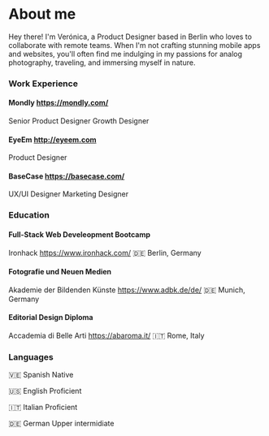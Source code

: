 # About me

Hey there! I'm Verónica, a Product Designer based in Berlin who loves to collaborate with remote teams. When I'm not crafting stunning mobile apps and websites, you'll often find me indulging in my passions for analog photography, traveling, and immersing myself in nature.

### Work Experience

#### Mondly https://mondly.com/

Senior Product Designer
Growth Designer

#### EyeEm http://eyeem.com

Product Designer

#### BaseCase https://basecase.com/

UX/UI Designer
Marketing Designer

### Education

#### Full-Stack Web Develeopment Bootcamp

Ironhack https://www.ironhack.com/
🇩🇪 Berlin, Germany

#### Fotografie und Neuen Medien

Akademie der Bildenden Künste https://www.adbk.de/de/
🇩🇪 Munich, Germany

#### Editorial Design Diploma

Accademia di Belle Arti https://abaroma.it/
🇮🇹 Rome, Italy

### Languages

🇻🇪 Spanish
Native

🇺🇸 English
Proficient

🇮🇹 Italian
Proficient

🇩🇪 German
Upper intermidiate
